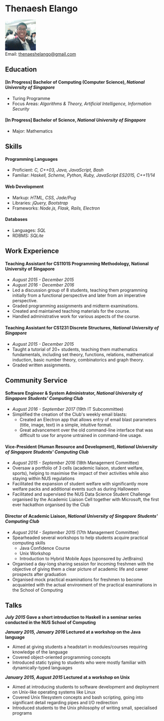 # Thenaesh Elango

<img src="ThenaeshElango.jpg" width="100" /> <br>
Email: [thenaeshelango@gmail.com](thenaeshelango@gmail.com)<br>


## Education


#### [In Progress] Bachelor of Computing (Computer Science), _National University of Singapore_

* Turing Programme
* Focus Areas: _Algorithms & Theory, Artificial Intelligence, Information Security_


#### [In Progress] Bachelor of Science, _National University of Singapore_

* Major: Mathematics


## Skills


#### Programming Languages

  * Proficient: _C, C++03, Java, JavaScript, Bash_
  * Familiar: _Haskell, Scheme, Python, Ruby, JavaScript ES2015, C++11/14_

#### Web Development

  * Markup: _HTML, CSS, Jade/Pug_
  * Libraries: _jQuery, Bootstrap_
  * Frameworks: _Node.js, Flask, Rails, Electron_

#### Databases

  * Languages: _SQL_
  * RDBMS: _SQLite_


## Work Experience


#### Teaching Assistant for CS1101S Programming Methodology, __National University of Singapore__

* _August 2015 - December 2015_
* _August 2016 - December 2016_
* Led a discussion group of 8 students, teaching them programming initially from a functional perspective and later from an imperative perspective.
* Graded programming assignments and midterm examinations.
* Created and maintained teaching materials for the course.
* Handled administrative work for various aspects of the course.


#### Teaching Assistant for CS1231 Discrete Structures, _National University of Singapore_

* _August 2015 - December 2015_
* Taught a tutorial of 20+ students, teaching them mathematics fundamentals, including set theory, functions, relations, mathematical induction, basic number theory, combinatorics and graph theory.
* Graded written assignments.


## Community Service


#### Software Engineer & System Administrator, _National University of Singapore Students' Computing Club_

* _August 2016 - September 2017_ (19th IT Subcommittee)
* Simplified the creation of the Club's weekly email blasts:
  * Created an Electron app that allows entry of email blast parameters (title, image, text) in a simple, intuitive format.
  * Great advancement over the old command-line interface that was difficult to use for anyone untrained in command-line usage.


#### Vice-President (Human Resource and Development), _National University of Singapore Students' Computing Club_

* _August 2015 - September 2016_ (18th Management Committee)
* Oversaw a portfolio of 3 cells (academic liaison, student welfare, sports), helping to maximise the impact of their activities while also staying within NUS regulations
* Facilitated the expansion of student welfare with significantly more welfare packs and additional events such as during Halloween
* Facilitated and supervised the NUS Data Science Student Challenge organised by the Academic Liaison Cell together with Microsoft, the first ever hackathon organised by the Club


#### Director of Academic Liaison, _National University of Singapore Students' Computing Club_

* _August 2014 - September 2015_ (17th Management Committee)
* Spearheaded several workshops to help students acquire practical computing skills
  * Java Confidence Course
  * Unix Workshop
  * Introduction to Hybrid Mobile Apps (sponsored by JetBrains)
* Organised a day-long sharing session for incoming freshmen with the objective of giving them a clear picture of academic life and career prospects after graduation
* Organised mock practical examinations for freshmen to become acquainted with the actual environment of the practical examinations in the School of Computing



## Talks

**_July 2015_ Gave a short introduction to Haskell in a seminar series conducted in the NUS School of Computing**


**_January 2015, January 2016_ Lectured at a workshop on the Java language**

* Aimed at giving students a headstart in modules/courses requiring knowledge of the language
* Covered object-oriented programming concepts
* Introduced static typing to students who were mostly familiar with dynamically-typed languages


**_January 2015, August 2015_ Lectured at a workshop on Unix**

* Aimed at introducing students to software development and deployment on Unix-like operating systems like Linux
* Covered Unix filesystem concepts and bash scripting, going into significant detail regarding pipes and I/O redirection
* Introduced students to the Unix philosophy of writing small, specialised programs

